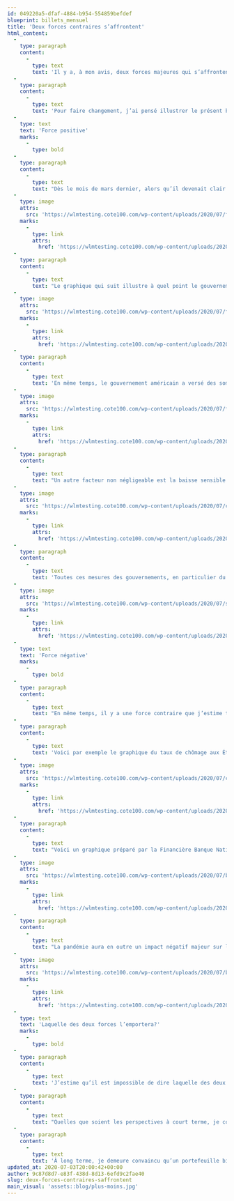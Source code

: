 ```yaml
---
id: 049220a5-dfaf-4884-b954-554859befdef
blueprint: billets_mensuel
title: 'Deux forces contraires s’affrontent'
html_content:
  -
    type: paragraph
    content:
      -
        type: text
        text: 'Il y a, à mon avis, deux forces majeures qui s’affrontent présentement sur les marchés boursiers. D’une part, les mesures prises par la Réserve fédérale pour relancer l’économie et, d’autre part, l’impact très négatif de la pandémie de COVID-19 sur l’économie mondiale.'
  -
    type: paragraph
    content:
      -
        type: text
        text: 'Pour faire changement, j’ai pensé illustrer le présent billet de plusieurs graphiques, la plupart provenant de la Réserve fédérale américaine (fred.stlouisfed.org).'
  -
    type: text
    text: 'Force positive'
    marks:
      -
        type: bold
  -
    type: paragraph
    content:
      -
        type: text
        text: "Dès le mois de mars dernier, alors qu’il devenait clair que la pandémie allait avoir un impact économique négatif majeur, les gouvernements occidentaux n’ont pas hésité à injecter des sommes record pour relancer l’économie et pour assurer le bon fonctionnement des marchés mondiaux. Il faut dire qu’ils avaient profité d’une première répétition lors de la crise financière de 2008-2009. Cette fois-ci, cependant, il n’y a pas eu d’hésitation et ils n’y sont pas allés avec le dos de la cuiller, comme l’illustre bien le graphique qui suit. Vous remarquerez que la taille du bilan financier de la Réserve fédérale était passée de près de 1,0\_billion $ (1\_000 milliards\_$) avant la crise de 2009 pour surpasser les 4,0\_billions $ dès 2014. En quelques mois, la pandémie a forcé la Fed à faire passer cette somme à plus de 7,0\_billions\_$."
  -
    type: image
    attrs:
      src: 'https://wlmtesting.cote100.com/wp-content/uploads/2020/07/fredgraph.png'
    marks:
      -
        type: link
        attrs:
          href: 'https://wlmtesting.cote100.com/wp-content/uploads/2020/07/fredgraph.png'
  -
    type: paragraph
    content:
      -
        type: text
        text: "Le graphique qui suit illustre à quel point le gouvernement américain et la Réserve fédérale ont injecté de liquidités dans l’économie américaine au cours des derniers mois. La mesure «\_M2\_» indique les sommes de liquidités et quasi-liquidités qui circulent dans l’économie."
  -
    type: image
    attrs:
      src: 'https://wlmtesting.cote100.com/wp-content/uploads/2020/07/fredgraph2.png'
    marks:
      -
        type: link
        attrs:
          href: 'https://wlmtesting.cote100.com/wp-content/uploads/2020/07/fredgraph2.png'
  -
    type: paragraph
    content:
      -
        type: text
        text: 'En même temps, le gouvernement américain a versé des sommes substantielles aux entreprises et aux particuliers pour les aider à traverser la crise. Cela se reflète dans le niveau de la dette fédérale par rapport à la taille de l’économie. Vous aurez constaté qu’il s’agit d’interventions sans précédents historiques du gouvernement américain. Le même constat s’applique aux autres gouvernements occidentaux, dont le gouvernement canadien.'
  -
    type: image
    attrs:
      src: 'https://wlmtesting.cote100.com/wp-content/uploads/2020/07/fredgraph3.png'
    marks:
      -
        type: link
        attrs:
          href: 'https://wlmtesting.cote100.com/wp-content/uploads/2020/07/fredgraph3.png'
  -
    type: paragraph
    content:
      -
        type: text
        text: "Un autre facteur non négligeable est la baisse sensible des taux d’intérêt au cours des derniers mois. Comme l’indique le graphique qui suit, le rendement à échéance d’une obligation 10 ans du gouvernement américain est présentement un peu supérieur à 0,62\_%, son plus bas niveau en plus de cent ans. Les achats massifs d’obligations du gouvernement américain par la Réserve fédérale est un des facteurs qui expliquent cette baisse des taux. Un autre facteur est l’anticipation d’une faible croissance économique au cours des prochaines années en raison de la pandémie. Une chose est certaine, de tels taux favorisent grandement les actions boursières ainsi que l’évaluation de tout autre actif financier. Quelles options de placement autres que les actions boursières s’offrent aux investisseurs?"
  -
    type: image
    attrs:
      src: 'https://wlmtesting.cote100.com/wp-content/uploads/2020/07/cnbc.png'
    marks:
      -
        type: link
        attrs:
          href: 'https://wlmtesting.cote100.com/wp-content/uploads/2020/07/cnbc.png'
  -
    type: paragraph
    content:
      -
        type: text
        text: 'Toutes ces mesures des gouvernements, en particulier du gouvernement américain, expliquent selon moi le fort rebond des marchés boursiers au cours des dernières semaines.'
  -
    type: image
    attrs:
      src: 'https://wlmtesting.cote100.com/wp-content/uploads/2020/07/sg2020070338228.gif'
    marks:
      -
        type: link
        attrs:
          href: 'https://wlmtesting.cote100.com/wp-content/uploads/2020/07/sg2020070338228.gif'
  -
    type: text
    text: 'Force négative'
    marks:
      -
        type: bold
  -
    type: paragraph
    content:
      -
        type: text
        text: "En même temps, il y a une force contraire que j’estime tout aussi puissante qui s’oppose à l’intervention monétaire musclée des gouvernements\_: l’impact négatif brutal de la pandémie sur l’économie mondiale."
  -
    type: paragraph
    content:
      -
        type: text
        text: 'Voici par exemple le graphique du taux de chômage aux États-Unis. Nous sommes présentement au niveau le plus élevé depuis la Grande Dépression des années 1930. Voyez aussi que les États-Unis ont perdu en quelques semaines plus d’emplois que tous ceux qui ont été créés au cours de 10 dernières années, depuis la crise financière de 2008-2009. Cependant, il faut souligner que le graphique qui suit ne tient pas compte du rebond vigoureux de l’emploi au cours des dernières semaines en raison de la réouverture graduelle de plusieurs régions.'
  -
    type: image
    attrs:
      src: 'https://wlmtesting.cote100.com/wp-content/uploads/2020/07/cnbc2.png'
    marks:
      -
        type: link
        attrs:
          href: 'https://wlmtesting.cote100.com/wp-content/uploads/2020/07/cnbc2.png'
  -
    type: paragraph
    content:
      -
        type: text
        text: "Voici un graphique préparé par la Financière Banque Nationale qui met en perspective le recul de l’économie canadienne durant les deux mois de la pandémie\_:"
  -
    type: image
    attrs:
      src: 'https://wlmtesting.cote100.com/wp-content/uploads/2020/07/bnc1.png'
    marks:
      -
        type: link
        attrs:
          href: 'https://wlmtesting.cote100.com/wp-content/uploads/2020/07/bnc1.png'
  -
    type: paragraph
    content:
      -
        type: text
        text: "La pandémie aura en outre un impact négatif majeur sur les bénéfices des entreprises dans les mois à venir. Voici un autre graphique de la Financière Banque Nationale qui illustre le phénomène\_:"
  -
    type: image
    attrs:
      src: 'https://wlmtesting.cote100.com/wp-content/uploads/2020/07/bnc3.png'
    marks:
      -
        type: link
        attrs:
          href: 'https://wlmtesting.cote100.com/wp-content/uploads/2020/07/bnc3.png'
  -
    type: text
    text: 'Laquelle des deux forces l’emportera?'
    marks:
      -
        type: bold
  -
    type: paragraph
    content:
      -
        type: text
        text: 'J’estime qu’il est impossible de dire laquelle des deux forces remportera le combat au cours des prochains mois. On constate un peu partout un rebond économique résultant des mesures de déconfinement prises par plusieurs gouvernements. Mais qui sait si le déconfinement ne se traduira par une deuxième vague de contagion, laquelle pourrait mener à de nouvelles mesures de confinement? La venue d’un vaccin efficace sera probablement la solution à la pandémie, mais qui peut dire quand elle surviendra?'
  -
    type: paragraph
    content:
      -
        type: text
        text: "Quelles que soient les perspectives à court terme, je continue de croire que les actions demeurent un investissement attrayant à long terme, surtout relativement aux autres options disponibles. Cela dit, la prudence demeure de mise. De plus, je crois qu’un investisseur devrait s’attendre à des rendements moins élevés qu’historiquement au cours des prochaines années. C’est pourquoi nous préconisons une stratégie encore plus défensive que celle que nous suivons habituellement. Dans la plupart de nos portefeuilles sous gestion, notre niveau d’encaisse occupe présentement près de 10\_% du portefeuille (incidemment, cela veut aussi dire que 90\_% du portefeuille demeure investi!)."
  -
    type: paragraph
    content:
      -
        type: text
        text: 'À long terme, je demeure convaincu qu’un portefeuille bien diversifié d’entreprises de haute qualité, en bonne santé financière et dont les modèles d’affaires sont flexibles et les activités peu cycliques, procurera de bons rendements à l’investisseur. En outre, avant de penser à obtenir des rendements élevés, il faut d’abord s’assurer de préserver son capital'
updated_at: 2020-07-03T20:00:42+00:00
author: 9c87d8d7-e83f-438d-8d13-6efd9c2fae40
slug: deux-forces-contraires-saffrontent
main_visual: 'assets::blog/plus-moins.jpg'
---
```

